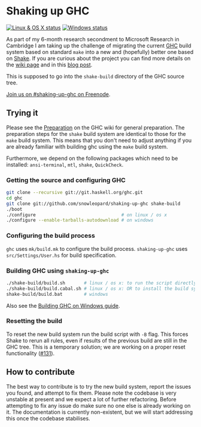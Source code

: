 Shaking up GHC
==============

[![Linux & OS X status](https://img.shields.io/travis/snowleopard/shaking-up-ghc/master.svg?label=Linux%20%26%20OS%20X)](https://travis-ci.org/snowleopard/shaking-up-ghc) [![Windows status](https://img.shields.io/appveyor/ci/snowleopard/shaking-up-ghc/master.svg?label=Windows)](https://ci.appveyor.com/project/snowleopard/shaking-up-ghc)


As part of my 6-month research secondment to Microsoft Research in Cambridge
I am taking up the challenge of migrating the current [GHC][ghc] build system
based on standard `make` into a new and (hopefully) better one based on
[Shake][shake]. If you are curious about the project you can find more details
on the [wiki page][ghc-shake-wiki] and in this [blog post][shake-blog-post].

This is supposed to go into the `shake-build` directory of the GHC source tree.

[Join us on #shaking-up-ghc on Freenode](irc://chat.freenode.net/#shaking-up-ghc).

Trying it
---------

Please see the [Preparation][ghc-preparation] on the GHC wiki
for general preparation. The preparation steps for the `shake` build system are
identical to those for the `make` build system. This means that you don't need
to adjust anything if you are already familiar with building ghc using the `make`
build system.

Furthermore, we depend on the following packages which need to be installed:
`ansi-terminal`, `mtl`, `shake`, `QuickCheck`.

### Getting the source and configuring GHC

```bash
git clone --recursive git://git.haskell.org/ghc.git
cd ghc
git clone git://github.com/snowleopard/shaking-up-ghc shake-build
./boot
./configure                                # on linux / os x
./configure --enable-tarballs-autodownload # on windows
```

### Configuring the build process

`ghc` uses `mk/build.mk` to configure the build process. `shaking-up-ghc`
uses `src/Settings/User.hs` for build specification.

### Building GHC using `shaking-up-ghc`

```bash
./shake-build/build.sh       # linux / os x: to run the script directly.
./shake-build/build.cabal.sh # linux / os x: OR to install the build system in a Cabal sandbox and then run it.
shake-build/build.bat        # windows
```

Also see the [Building GHC on Windows guide][ghc-windows-building-guide].

### Resetting the build

To reset the new build system run the build script with `-B` flag. This forces Shake to rerun all rules, even if results of the previous build are still in the GHC tree. This is a temporary solution; we are working on a proper reset functionality ([#131](https://github.com/snowleopard/shaking-up-ghc/issues/131)).


How to contribute
-----------------

The best way to contribute is to try the new build system, report the issues
you found, and attempt to fix them. Please note the codebase is very unstable
at present and we expect a lot of further refactoring. Before attempting to
fix any issue do make sure no one else is already working on it. The
documentation is currently non-existent, but we will start addressing this
once the codebase stabilises.


[ghc-shake-wiki]: https://ghc.haskell.org/trac/ghc/wiki/Building/Shake
[ghc-preparation]: https://ghc.haskell.org/trac/ghc/wiki/Building/Preparation
[ghc-windows-building-guide]: https://ghc.haskell.org/trac/ghc/wiki/Building/Preparation/Windows
[ghc]: https://en.wikipedia.org/wiki/Glasgow_Haskell_Compiler
[shake-blog-post]: https://blogs.ncl.ac.uk/andreymokhov/shaking-up-ghc
[shake]: https://github.com/ndmitchell/shake/blob/master/README.md
